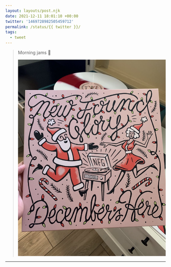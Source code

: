 ```yaml
---
layout: layouts/post.njk
date: 2021-12-11 18:01:10 +00:00
twitter: '1469728982505459712'
permalink: /status/{{ twitter }}/
tags: 
  - tweet
---
```


> Morning jams 🎄 
> 
> ![A vinyl record of New Found Glory’s holiday album called December’s Here.](/img/1469728982505459712-FGWGtzYVEAM69pK.jpg)

---
